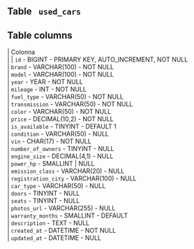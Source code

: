 <!--

Modellare la struttura di una tabella per memorizzare tutti i dati riguardanti delle auto usate messe in vendita da un concessionario.
Cosa consegnare:
come visto in classe fai un file readme.md
inserisci nome della tabella,
inserisci le colonne per definire il modello
assicurati di indicare la struttura dati da usare ed eventuali attributi per ciascuna colonna
PUSHA

 -->

## Table ` used_cars`

## Table columns

| Colonna  
|
| `id` - BIGINT - PRIMARY KEY, AUTO_INCREMENT, NOT NULL  
| `brand` - VARCHAR(100) - NOT NULL  
| `model` - VARCHAR(100) - NOT NULL  
| `year` - YEAR - NOT NULL  
| `mileage` - INT - NOT NULL  
| `fuel_type` - VARCHAR(50) - NOT NULL  
| `transmission` - VARCHAR(50) - NOT NULL  
| `color` - VARCHAR(50) - NOT NULL  
| `price` - DECIMAL(10,2) - NOT NULL  
| `is_available` - TINYINT - DEFAULT 1  
| `condition` - VARCHAR(50) - NULL  
| `vin` - CHAR(17) - NOT NULL  
| `number_of_owners` - TINYINT - NULL  
| `engine_size` - DECIMAL(4,1) - NULL  
| `power_hp` - SMALLINT | NULL  
| `emission_class` - VARCHAR(20) - NULL  
| `registration_city` - VARCHAR(100) - NULL  
| `car_type` - VARCHAR(50) - NULL  
| `doors` - TINYINT - NULL  
| `seats` - TINYINT - NULL  
| `photos_url` - VARCHAR(255) - NULL  
| `warranty_months` - SMALLINT - DEFAULT  
| `description` - TEXT - NULL  
| `created_at` - DATETIME - NOT NULL  
| `updated_at` - DATETIME - NULL
